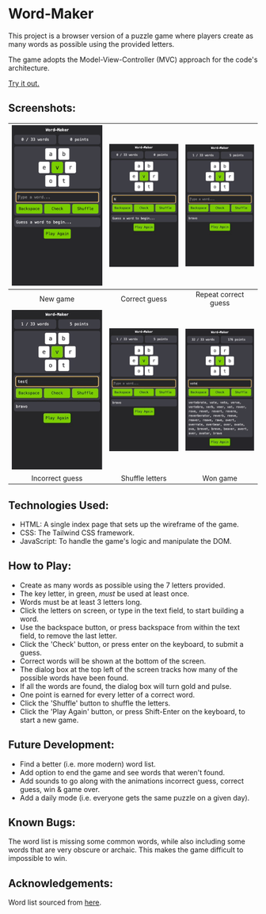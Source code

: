 # Word-Maker
This project is a browser version of a puzzle game where players create as many words as possible using the provided letters.

The game adopts the Model-View-Controller (MVC) approach for the code's architecture.

[Try it out.](https://grglls.github.io/word-maker/)

## Screenshots:
| ![New game](assets/screenshots/1_start.png)  | ![Correct guess](assets/screenshots/2_correct.gif) | ![Repeat correct guess](assets/screenshots/3_repeat.gif) |
|:---:|:---:|:---:|
| New game | Correct guess | Repeat correct guess |
| ![Incorrect guess](assets/screenshots/4_incorrect.gif)  | ![Shuffle letters](assets/screenshots/5_shuffle.gif) | ![Won game](assets/screenshots/6_win.gif) |
| Incorrect guess | Shuffle letters | Won game |

## Technologies Used:
* HTML: A single index page that sets up the wireframe of the game.
* CSS: The Tailwind CSS framework.
* JavaScript: To handle the game's logic and manipulate the DOM.

## How to Play:
* Create as many words as possible using the 7 letters provided.
* The key letter, in green, _must_ be used at least once.
* Words must be at least 3 letters long.
* Click the letters on screen, or type in the text field, to start building a word.
* Use the backspace button, or press backspace from within the text field, to remove the last letter.
* Click the 'Check' button, or press enter on the keyboard, to submit a guess.
* Correct words will be shown at the bottom of the screen.
* The dialog box at the top left of the screen tracks how many of the possible words have been found.
* If all the words are found, the dialog box will turn gold and pulse.
* One point is earned for every letter of a correct word.
* Click the 'Shuffle' button to shuffle the letters.
* Click the 'Play Again' button, or press Shift-Enter on the keyboard, to start a new game.

## Future Development:
* Find a better (i.e. more modern) word list.
* Add option to end the game and see words that weren't found.
* Add sounds to go along with the animations incorrect guess, correct guess, win & game over.
* Add a daily mode (i.e. everyone gets the same puzzle on a given day).

## Known Bugs:
The word list is missing some common words, while also including some words that are very obscure or archaic. This makes the game difficult to impossible to win.

## Acknowledgements:
Word list sourced from [here](https://gist.github.com/BideoWego/60fbd40d5d1f0f1beca11ba95221dd38#file-dictionary-json).